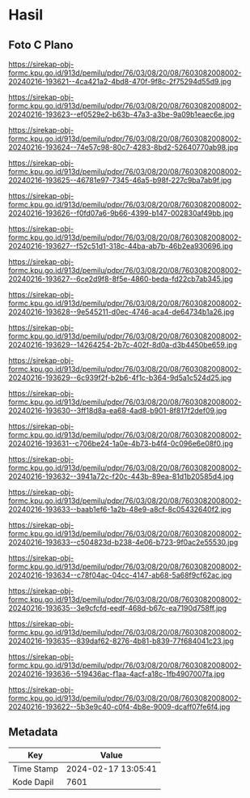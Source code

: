 # Hasil

## Foto C Plano

https://sirekap-obj-formc.kpu.go.id/913d/pemilu/pdpr/76/03/08/20/08/7603082008002-20240216-193621--4ca421a2-4bd8-470f-9f8c-2f75294d55d9.jpg

https://sirekap-obj-formc.kpu.go.id/913d/pemilu/pdpr/76/03/08/20/08/7603082008002-20240216-193623--ef0529e2-b63b-47a3-a3be-9a09b1eaec6e.jpg

https://sirekap-obj-formc.kpu.go.id/913d/pemilu/pdpr/76/03/08/20/08/7603082008002-20240216-193624--74e57c98-80c7-4283-8bd2-52640770ab98.jpg

https://sirekap-obj-formc.kpu.go.id/913d/pemilu/pdpr/76/03/08/20/08/7603082008002-20240216-193625--46781e97-7345-46a5-b98f-227c9ba7ab9f.jpg

https://sirekap-obj-formc.kpu.go.id/913d/pemilu/pdpr/76/03/08/20/08/7603082008002-20240216-193626--f0fd07a6-9b66-4399-b147-002830af49bb.jpg

https://sirekap-obj-formc.kpu.go.id/913d/pemilu/pdpr/76/03/08/20/08/7603082008002-20240216-193627--f52c51d1-318c-44ba-ab7b-46b2ea930696.jpg

https://sirekap-obj-formc.kpu.go.id/913d/pemilu/pdpr/76/03/08/20/08/7603082008002-20240216-193627--6ce2d9f8-8f5e-4860-beda-fd22cb7ab345.jpg

https://sirekap-obj-formc.kpu.go.id/913d/pemilu/pdpr/76/03/08/20/08/7603082008002-20240216-193628--9e545211-d0ec-4746-aca4-de64734b1a26.jpg

https://sirekap-obj-formc.kpu.go.id/913d/pemilu/pdpr/76/03/08/20/08/7603082008002-20240216-193629--14264254-2b7c-402f-8d0a-d3b4450be659.jpg

https://sirekap-obj-formc.kpu.go.id/913d/pemilu/pdpr/76/03/08/20/08/7603082008002-20240216-193629--6c939f2f-b2b6-4f1c-b364-9d5a1c524d25.jpg

https://sirekap-obj-formc.kpu.go.id/913d/pemilu/pdpr/76/03/08/20/08/7603082008002-20240216-193630--3ff18d8a-ea68-4ad8-b901-8f817f2def09.jpg

https://sirekap-obj-formc.kpu.go.id/913d/pemilu/pdpr/76/03/08/20/08/7603082008002-20240216-193631--c706be24-1a0e-4b73-b4f4-0c096e6e08f0.jpg

https://sirekap-obj-formc.kpu.go.id/913d/pemilu/pdpr/76/03/08/20/08/7603082008002-20240216-193632--3941a72c-f20c-443b-89ea-81d1b20585d4.jpg

https://sirekap-obj-formc.kpu.go.id/913d/pemilu/pdpr/76/03/08/20/08/7603082008002-20240216-193633--baab1ef6-1a2b-48e9-a8cf-8c05432640f2.jpg

https://sirekap-obj-formc.kpu.go.id/913d/pemilu/pdpr/76/03/08/20/08/7603082008002-20240216-193633--c504823d-b238-4e06-b723-9f0ac2e55530.jpg

https://sirekap-obj-formc.kpu.go.id/913d/pemilu/pdpr/76/03/08/20/08/7603082008002-20240216-193634--c78f04ac-04cc-4147-ab68-5a68f9cf62ac.jpg

https://sirekap-obj-formc.kpu.go.id/913d/pemilu/pdpr/76/03/08/20/08/7603082008002-20240216-193635--3e9cfcfd-eedf-468d-b67c-ea7190d758ff.jpg

https://sirekap-obj-formc.kpu.go.id/913d/pemilu/pdpr/76/03/08/20/08/7603082008002-20240216-193635--839daf62-8276-4b81-b839-77f684041c23.jpg

https://sirekap-obj-formc.kpu.go.id/913d/pemilu/pdpr/76/03/08/20/08/7603082008002-20240216-193636--519436ac-f1aa-4acf-a18c-1fb4907007fa.jpg

https://sirekap-obj-formc.kpu.go.id/913d/pemilu/pdpr/76/03/08/20/08/7603082008002-20240216-193622--5b3e9c40-c0f4-4b8e-9009-dcaff07fe6f4.jpg


## Metadata

| Key        | Value               |
| ---------- | ------------------- |
| Time Stamp | 2024-02-17 13:05:41 |
| Kode Dapil | 7601                |



